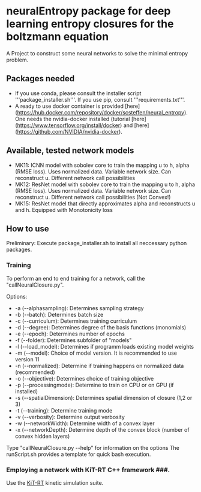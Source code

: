 # neuralEntropy package for deep learning entropy closures for the boltzmann equation

A Project to construct some neural networks to solve the minimal entropy problem.

## Packages needed

* If you use conda, please consult the installer script '''package_installer.sh'''. If you use pip, consult '''requirements.txt'''. 
* A ready to use docker container is provided [here] (https://hub.docker.com/repository/docker/scsteffen/neural_entropy). One needs the nvidia-docker installed (tutorial [here] (https://www.tensorflow.org/install/docker) and [here] (https://github.com/NVIDIA/nvidia-docker).

## Available, tested network models ##

* MK11: ICNN model with sobolev core to train the mapping u to h, alpha (RMSE loss). Uses normalized data. Variable
  network size. Can reconstruct u. Different network call possibilities
* MK12: ResNet model with sobolev core to train the mapping u to h, alpha (RMSE loss). Uses normalized data. Variable
  network size. Can reconstruct u. Different network call possibilities (Not Convex!)
* MK15: ResNet model that directly approximates alpha and reconstructs u and h. Equipped with Monotonicity loss

## How to use ## 

Preliminary: Execute package_installer.sh to install all neccessary python packages.


### Training ### 

To perform an end to end training for a network, call the "callNeuralClosure.py".

Options:

* -a (--alphasampling): Determines sampling strategy
* -b (--batch): Determines batch size
* -c (--curriculum): Determines training curriculum
* -d (--degree): Determines degree of the basis functions (monomials)
* -e (--epoch): Determines number of epochs
* -f (--folder): Determines subfolder of "models"
* -l (--load_model): Determines if programm loads existing model weights
* -m (--model): Choice of model version. It is recommended to use version 11
* -n (--normalized): Determine if training happens on normalized data (recommended)
* -o (--objective): Determines choice of training objective
* -p (--processingmode): Determine to train on CPU or on GPU (if installed)
* -s (--spatialDimension): Determines spatial dimension of closure (1,2 or 3)
* -t (--training): Determine training mode
* -v (--verbosity): Determine output verbosity
* -w (--networkWidth): Determine width of a convex layer
* -x (--networkDepth): Determine depth of the convex block (number of convex hidden layers)

Type  "callNeuralClosure.py --help" for information on the options
The runScript.sh provides a template for quick bash execution.

### Employing a network with KiT-RT C++ framework ###.

Use the [KiT-RT](https://github.com/CSMMLab/KiT-RT) kinetic simulation suite. 

